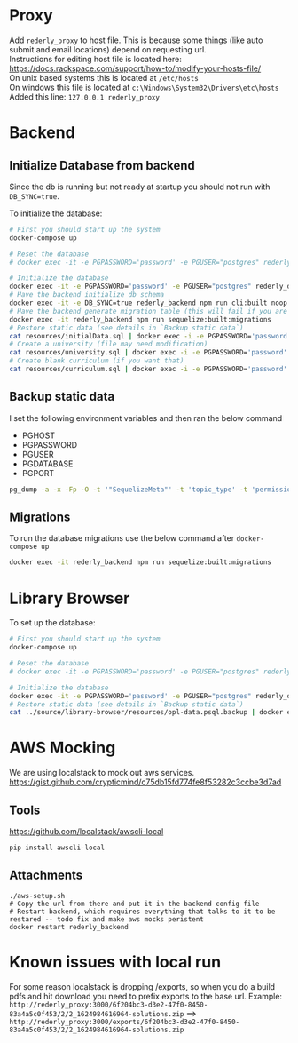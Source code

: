 # Proxy
Add `rederly_proxy` to host file. This is because some things (like auto submit and email locations) depend on requesting url.  
Instructions for editing host file is located here: https://docs.rackspace.com/support/how-to/modify-your-hosts-file/  
On unix based systems this is located at `/etc/hosts`  
On windows this file is located at `c:\Windows\System32\Drivers\etc\hosts`  
Added this line: `127.0.0.1 rederly_proxy`

# Backend
## Initialize Database from backend
Since the db is running but not ready at startup you should not run with `DB_SYNC=true`.  

To initialize the database:
```bash
# First you should start up the system
docker-compose up

# Reset the database
# docker exec -it -e PGPASSWORD='password' -e PGUSER="postgres" rederly_db dropdb "rederly"

# Initialize the database
docker exec -it -e PGPASSWORD='password' -e PGUSER="postgres" rederly_db createdb "rederly"
# Have the backend initialize db schema
docker exec -it -e DB_SYNC=true rederly_backend npm run cli:built noop
# Have the backend generate migration table (this will fail if you are running on initial database)
docker exec -it rederly_backend npm run sequelize:built:migrations
# Restore static data (see details in `Backup static data`)
cat resources/initialData.sql | docker exec -i -e PGPASSWORD='password' -e PGUSER="postgres" -e PGDATABASE="rederly" rederly_db psql
# Create a university (file may need modification)
cat resources/university.sql | docker exec -i -e PGPASSWORD='password' -e PGUSER="postgres" -e PGDATABASE="rederly" rederly_db psql
# Create blank curriculum (if you want that)
cat resources/curriculum.sql | docker exec -i -e PGPASSWORD='password' -e PGUSER="postgres" -e PGDATABASE="rederly" rederly_db psql
```

## Backup static data
I set the following environment variables and then ran the below command
* PGHOST
* PGPASSWORD
* PGUSER
* PGDATABASE
* PGPORT
```bash
pg_dump -a -x -Fp -O -t '"SequelizeMeta"' -t 'topic_type' -t 'permission' > resources/initialData.sql
```

## Migrations
To run the database migrations use the below command after `docker-compose up`
```bash
docker exec -it rederly_backend npm run sequelize:built:migrations
```

# Library Browser
To set up the database:
```bash
# First you should start up the system
docker-compose up

# Reset the database
# docker exec -it -e PGPASSWORD='password' -e PGUSER="postgres" rederly_db dropdb "opl"

# Initialize the database
docker exec -it -e PGPASSWORD='password' -e PGUSER="postgres" rederly_db createdb "opl"
# Restore static data (see details in `Backup static data`)
cat ../source/library-browser/resources/opl-data.psql.backup | docker exec -i -e PGPASSWORD='password' -e PGUSER="postgres" rederly_db pg_restore -x -Fc -O -d "opl"
```

# AWS Mocking
We are using localstack to mock out aws services.
https://gist.github.com/crypticmind/c75db15fd774fe8f53282c3ccbe3d7ad
## Tools
https://github.com/localstack/awscli-local
```bash
pip install awscli-local
```

## Attachments
```
./aws-setup.sh
# Copy the url from there and put it in the backend config file
# Restart backend, which requires everything that talks to it to be restared -- todo fix and make aws mocks peristent
docker restart rederly_backend
```

# Known issues with local run
For some reason localstack is dropping /exports, so when you do a build pdfs and hit download you need to prefix exports to the base url.
Example: `http://rederly_proxy:3000/6f204bc3-d3e2-47f0-8450-83a4a5c0f453/2/2_1624984616964-solutions.zip` ==> `http://rederly_proxy:3000/exports/6f204bc3-d3e2-47f0-8450-83a4a5c0f453/2/2_1624984616964-solutions.zip`